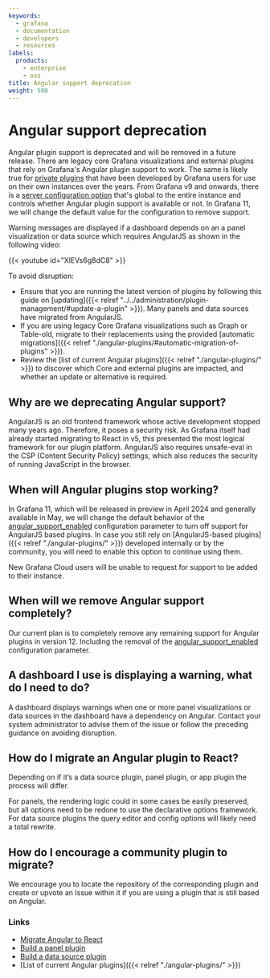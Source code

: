 ```yaml
---
keywords:
  - grafana
  - documentation
  - developers
  - resources
labels:
  products:
    - enterprise
    - oss
title: Angular support deprecation
weight: 500
---
```


# Angular support deprecation

Angular plugin support is deprecated and will be removed in a future release.
There are legacy core Grafana visualizations and external plugins that rely on Grafana's Angular plugin support to work. The same is likely true for [private plugins](https://grafana.com/legal/plugins/) that have been developed by Grafana users for use on their own instances over the years.
From Grafana v9 and onwards, there is a [server configuration option](https://github.com/grafana/grafana/blob/d61bcdf4ca5e69489e0067c56fbe7f0bfdf84ee4/conf/defaults.ini#L362) that's global to the entire instance and controls whether Angular plugin support is available or not.
In Grafana 11, we will change the default value for the configuration to remove support.

Warning messages are displayed if a dashboard depends on an a panel visualization or data source which requires AngularJS as shown in the following video:

{{< youtube id="XlEVs6g8dC8" >}}

To avoid disruption:

- Ensure that you are running the latest version of plugins by following this guide on [updating]({{< relref "../../administration/plugin-management/#update-a-plugin" >}}). Many panels and data sources have migrated from AngularJS.
- If you are using legacy Core Grafana visualizations such as Graph or Table-old, migrate to their replacements using the provided [automatic migrations]({{< relref "./angular-plugins/#automatic-migration-of-plugins" >}}).
- Review the [list of current Angular plugins]({{< relref "./angular-plugins/" >}}) to discover which Core and external plugins are impacted, and whether an update or alternative is required.

## Why are we deprecating Angular support?

AngularJS is an old frontend framework whose active development stopped many years ago. Therefore, it poses a security risk. As Grafana itself had already started migrating to React in v5, this presented the most logical framework for our plugin platform. AngularJS also requires unsafe-eval in the CSP (Content Security Policy) settings, which also reduces the security of running JavaScript in the browser.

## When will Angular plugins stop working?

In Grafana 11, which will be released in preview in April 2024 and generally available in May, we will change the default behavior of the [angular_support_enabled](https://github.com/grafana/grafana/blob/d61bcdf4ca5e69489e0067c56fbe7f0bfdf84ee4/conf/defaults.ini#L362) configuration parameter to turn off support for AngularJS based plugins. In case you still rely on [AngularJS-based plugins]({{< relref "./angular-plugins/" >}}) developed internally or by the community, you will need to enable this option to continue using them.

New Grafana Cloud users will be unable to request for support to be added to their instance.

## When will we remove Angular support completely?

Our current plan is to completely remove any remaining support for Angular plugins in version 12. Including the removal of the [angular_support_enabled](https://github.com/grafana/grafana/blob/d61bcdf4ca5e69489e0067c56fbe7f0bfdf84ee4/conf/defaults.ini#L362) configuration parameter.

## A dashboard I use is displaying a warning, what do I need to do?

A dashboard displays warnings when one or more panel visualizations or data sources in the dashboard have a dependency on Angular.
Contact your system administrator to advise them of the issue or follow the preceding guidance on avoiding disruption.

## How do I migrate an Angular plugin to React?

Depending on if it’s a data source plugin, panel plugin, or app plugin the process will differ.

For panels, the rendering logic could in some cases be easily preserved, but all options need to be redone to use the declarative options framework. For data source plugins the query editor and config options will likely need a total rewrite.

## How do I encourage a community plugin to migrate?

We encourage you to locate the repository of the corresponding plugin and create or upvote an Issue within it if you are using a plugin that is still based on Angular.

### Links

- [Migrate Angular to React](https://grafana.com/developers/plugin-tools/migration-guides/angular-react/)
- [Build a panel plugin](https://grafana.com/tutorials/build-a-panel-plugin/)
- [Build a data source plugin](https://grafana.com/tutorials/build-a-data-source-plugin/)
- [List of current Angular plugins]({{< relref "./angular-plugins/" >}})
